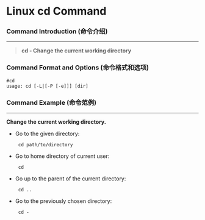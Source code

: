 # Linux cd Command
### Command Introduction (命令介绍)
-------------------
> **cd - Change the current working directory** 

### Command Format and Options (命令格式和选项)
```
#cd
usage: cd [-L|[-P [-e]]] [dir]
```

### Command Example (命令范例)
-------------------
**Change the current working directory.**

- Go to the given directory:

  ` cd path/to/directory`

- Go to home directory of current user:

  ` cd`

- Go up to the parent of the current directory:

  ` cd ..`

- Go to the previously chosen directory:

  ` cd -`
